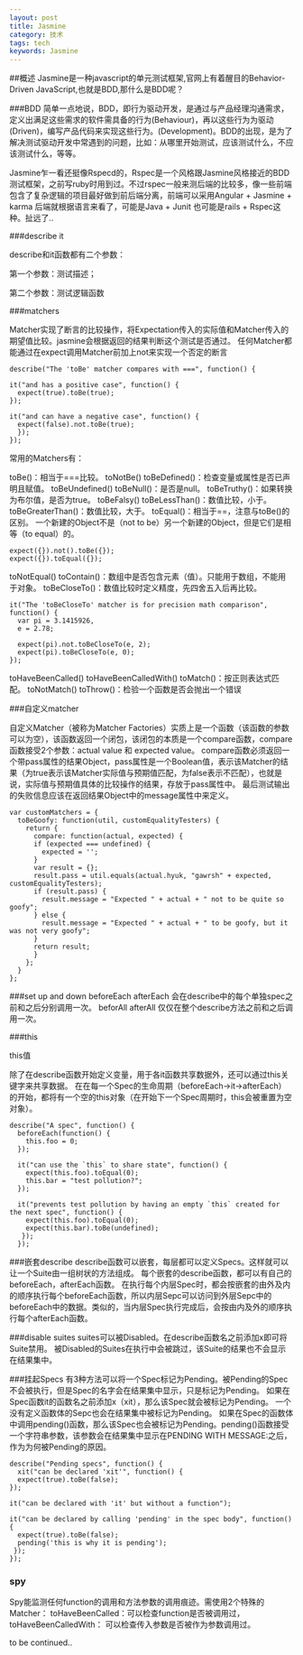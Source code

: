 ```yaml
---
layout: post
title: Jasmine
category: 技术
tags: tech
keywords: Jasmine
---
```

##概述
Jasmine是一种javascript的单元测试框架,官网上有着醒目的Behavior-Driven JavaScript,也就是BDD,那什么是BDD呢？

###BDD
简单一点地说，BDD，即行为驱动开发，是通过与产品经理沟通需求，定义出满足这些需求的软件需具备的行为(Behaviour)，再以这些行为为驱动(Driven)，编写产品代码来实现这些行为。(Development)。BDD的出现，是为了解决测试驱动开发中常遇到的问题，比如：从哪里开始测试，应该测试什么，不应该测试什么，等等。

Jasmine乍一看还挺像Rspecd的，Rspec是一个风格跟Jasmine风格接近的BDD测试框架，之前写ruby时用到过。不过rspec一般来测后端的比较多，像一些前端包含了复杂逻辑的项目最好做到前后端分离，前端可以采用Angular + Jasmine + karma 后端就根据语言来看了，可能是Java + Junit 也可能是rails + Rspec这种。扯远了..

###describe it

describe和it函数都有二个参数：

第一个参数：测试描述；

第二个参数：测试逻辑函数

###matchers

Matcher实现了断言的比较操作，将Expectation传入的实际值和Matcher传入的期望值比较。jasmine会根据返回的结果判断这个测试是否通过。
任何Matcher都能通过在expect调用Matcher前加上not来实现一个否定的断言

```
describe("The 'toBe' matcher compares with ===", function() {

it("and has a positive case", function() {
  expect(true).toBe(true);
});

it("and can have a negative case", function() {
  expect(false).not.toBe(true);
  });
});
```

常用的Matchers有：

toBe()：相当于===比较。
toNotBe()
toBeDefined()：检查变量或属性是否已声明且赋值。
toBeUndefined()
toBeNull()：是否是null。
toBeTruthy()：如果转换为布尔值，是否为true。
toBeFalsy()
toBeLessThan()：数值比较，小于。
toBeGreaterThan()：数值比较，大于。
toEqual()：相当于==，注意与toBe()的区别。
一个新建的Object不是（not to be）另一个新建的Object，但是它们是相等（to equal）的。

```
expect({}).not().toBe({});
expect({}).toEqual({});
```
toNotEqual()
toContain()：数组中是否包含元素（值）。只能用于数组，不能用于对象。
toBeCloseTo()：数值比较时定义精度，先四舍五入后再比较。

```
it("The 'toBeCloseTo' matcher is for precision math comparison", function() {
  var pi = 3.1415926,
  e = 2.78;

  expect(pi).not.toBeCloseTo(e, 2);
  expect(pi).toBeCloseTo(e, 0);
});

```
toHaveBeenCalled()
toHaveBeenCalledWith()
toMatch()：按正则表达式匹配。
toNotMatch()
toThrow()：检验一个函数是否会抛出一个错误

###自定义matcher

自定义Matcher（被称为Matcher Factories）实质上是一个函数（该函数的参数可以为空），该函数返回一个闭包，该闭包的本质是一个compare函数，compare函数接受2个参数：actual value 和 expected value。
compare函数必须返回一个带pass属性的结果Object，pass属性是一个Boolean值，表示该Matcher的结果（为true表示该Matcher实际值与预期值匹配，为false表示不匹配），也就是说，实际值与预期值具体的比较操作的结果，存放于pass属性中。
最后测试输出的失败信息应该在返回结果Object中的message属性中来定义。

```
var customMatchers = {
  toBeGoofy: function(util, customEqualityTesters) {
    return {
      compare: function(actual, expected) {
      if (expected === undefined) {
        expected = '';
      }
      var result = {};
      result.pass = util.equals(actual.hyuk, "gawrsh" + expected, customEqualityTesters);
      if (result.pass) {
        result.message = "Expected " + actual + " not to be quite so goofy";
      } else {
        result.message = "Expected " + actual + " to be goofy, but it was not very goofy";
      }
      return result;
      }
    };
  }
};
```

###set up and down
beforeEach afterEach 会在describe中的每个单独spec之前和之后分别调用一次。
beforAll afterAll 仅仅在整个describe方法之前和之后调用一次。

###this

this值

除了在describe函数开始定义变量，用于各it函数共享数据外，还可以通过this关键字来共享数据。
在在每一个Spec的生命周期（beforeEach->it->afterEach）的开始，都将有一个空的this对象（在开始下一个Spec周期时，this会被重置为空对象）。

```
describe("A spec", function() {
  beforeEach(function() {
    this.foo = 0;
  });

  it("can use the `this` to share state", function() {
    expect(this.foo).toEqual(0);
    this.bar = "test pollution?";
  });

  it("prevents test pollution by having an empty `this` created for the next spec", function() {
    expect(this.foo).toEqual(0);
    expect(this.bar).toBe(undefined);
   });
  });
```


###嵌套describe
describe函数可以嵌套，每层都可以定义Specs。这样就可以让一个Suite由一组树状的方法组成。
每个嵌套的describe函数，都可以有自己的beforeEach，afterEach函数。
在执行每个内层Spec时，都会按嵌套的由外及内的顺序执行每个beforeEach函数，所以内层Sepc可以访问到外层Sepc中的beforeEach中的数据。类似的，当内层Spec执行完成后，会按由内及外的顺序执行每个afterEach函数。

###disable suites
suites可以被Disabled。在describe函数名之前添加x即可将Suite禁用。
被Disabled的Suites在执行中会被跳过，该Suite的结果也不会显示在结果集中。

###挂起Specs
有3种方法可以将一个Spec标记为Pending。被Pending的Spec不会被执行，但是Spec的名字会在结果集中显示，只是标记为Pending。
如果在Spec函数it的函数名之前添加x（xit），那么该Spec就会被标记为Pending。
一个没有定义函数体的Sepc也会在结果集中被标记为Pending。
如果在Spec的函数体中调用pending()函数，那么该Spec也会被标记为Pending。pending()函数接受一个字符串参数，该参数会在结果集中显示在PENDING WITH MESSAGE:之后，作为为何被Pending的原因。

```
describe("Pending specs", function() {
  xit("can be declared 'xit'", function() {
  expect(true).toBe(false);
});

it("can be declared with 'it' but without a function");

it("can be declared by calling 'pending' in the spec body", function() {
  expect(true).toBe(false);
  pending('this is why it is pending');
 });
});
```

### spy
Spy能监测任何function的调用和方法参数的调用痕迹。需使用2个特殊的Matcher：
toHaveBeenCalled：可以检查function是否被调用过，
toHaveBeenCalledWith： 可以检查传入参数是否被作为参数调用过。

to be continued..

